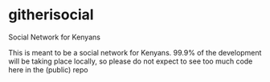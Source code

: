 githerisocial
=============

Social Network for Kenyans


This is meant to be a social network for Kenyans. 99.9% of the development will be taking place locally, so please do not expect to see too much code here in the (public) repo